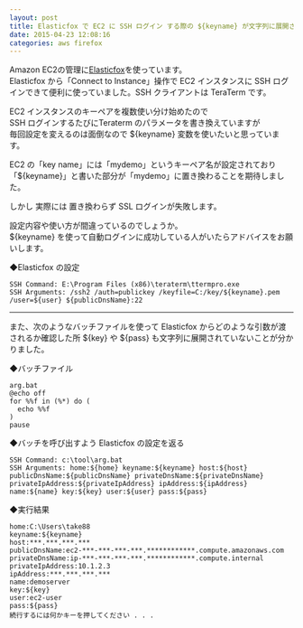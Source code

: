 ```yaml
---
layout: post
title: Elasticfox で EC2 に SSH ログイン する際の ${keyname} が文字列に展開されない
date: 2015-04-23 12:08:16
categories: aws firefox
---
```

<p>Amazon EC2の管理に<a href="https://github.com/cookpad/elasticfox-ec2tag" rel="nofollow">Elasticfox</a>を使っています。<br>
Elasticfox から「Connect to Instance」操作で EC2 インスタンスに SSH ログインできて便利に使っていました。SSH クライアントは TeraTerm です。</p>

<p>EC2 インスタンスのキーペアを複数使い分け始めたので<br>
SSH ログインするたびにTeraterm のパラメータを書き換えていますが<br>
毎回設定を変えるのは面倒なので ${keyname} 変数を使いたいと思っています。</p>

<p>EC2 の「key name」には「mydemo」というキーペア名が設定されており<br>
「${keyname}」と書いた部分が「mydemo」に置き換わることを期待しました。</p>

<p>しかし 実際には 置き換わらず SSL ログインが失敗します。</p>

<p>設定内容や使い方が間違っているのでしょうか。<br>
${keyname} を使って自動ログインに成功している人がいたらアドバイスをお願いします。</p>

<p>◆Elasticfox の設定</p>

```
SSH Command: E:\Program Files (x86)\teraterm\ttermpro.exe
SSH Arguments: /ssh2 /auth=publickey /keyfile=C:/key/${keyname}.pem /user=${user} ${publicDnsName}:22
```

<hr>

<p>また、次のようなバッチファイルを使って Elasticfox からどのような引数が渡されるか確認した所 ${key} や ${pass} も文字列に展開されていないことが分かりました。</p>

<p>◆バッチファイル</p>

```
arg.bat
@echo off
for %%f in (%*) do (
  echo %%f
)
pause
```

<p>◆バッチを呼び出すよう Elasticfox の設定を返る</p>

```
SSH Command: c:\tool\arg.bat
SSH Arguments: home:${home} keyname:${keyname} host:${host} publicDnsName:${publicDnsName} privateDnsName:${privateDnsName} privateIpAddress:${privateIpAddress} ipAddress:${ipAddress} name:${name} key:${key} user:${user} pass:${pass}
```

<p>◆実行結果</p>

```
home:C:\Users\take88
keyname:${keyname}
host:***.***.***.***
publicDnsName:ec2-***-***-***-***.************.compute.amazonaws.com
privateDnsName:ip-***-***-***-***.************.compute.internal
privateIpAddress:10.1.2.3
ipAddress:***.***.***.***
name:demoserver
key:${key}
user:ec2-user
pass:${pass}
続行するには何かキーを押してください . . .
```
